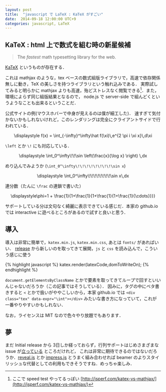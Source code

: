 ```yaml
---
layout: post
title:  "javascript で LaTeX : KaTeX がすごい"
date:  2014-09-18 12:00:00 UTC+9
categories: javascript, LaTeX
---
```

<link rel="stylesheet" href="{{site.baseurl}}/libs/katex/katex.min.css">
<script src="{{site.baseurl}}/libs/katex/katex.min.js"></script>
<div id="kat"></div>
<script>
  window.onload=function(){
    var elms = document.getElementsByTagName('katex')
    for (var i=0; i<elms.length; i++){
      var elm = elms[i];
      var tex = elm.innerHTML
      katex.render(tex,elm);
      elm.title = tex;
    }
  };
</script>

## KaTeX : html 上で数式を組む時の新星候補

> The <em>fastest</em> math typesetting library for the web.

[KaTeX](http://khan.github.io/KaTeX/) というものが存在する．

これは mathjax のような，tex ベースの数式組版ライブラリで，高速で依存関係無しに動き，TeX の美しさを持つライブラリという触れ込みである．
実際試してみると明らかに mathjax よりも高速，殆どストレスなく閲覧できる[^speed]．また，環境によらず同じ組版結果となるので，
node.js で server-side で組んどくというようなことも出来るということだ．

公式サイトの例(マウスホバーで中身が見えるのは僕が細工した)．
速すぎて気付かないかもしれないけれど，このレンダリングは完全にクライアントサイドで行われている．

<center>
  <katex>\displaystyle f(x) = \int_{-\infty}^\infty\hat f(\xi)\,e^{2 \pi i \xi x}\,d\xi</katex>
</center>

`\left` とか `\!` にも対応している．

<center>
  <katex>\displaystyle \int_0^\infty\!\!\sin \left(\frac{x}{\log x} \right) \,dx</katex>
</center>

めり込んでみようか (`\int_0^\infty\!\!\!\!\!\!\!\!\sin x`)

<center>
  <katex>\displaystyle \int_0^\infty\!\!\!\!\!\!\!\!\sin x\,dx</katex>
</center>

連分数（たんに `\frac` の連鎖で書いた）

<center>
<katex>\displaystyle\phi=1 + \frac{1}{1+\frac{1}{1+\frac{1}{1+\frac{1}{\cdots}}}}</katex>
</center>

サポートしている分は文句なく綺麗に表示できている感じだ．本家の github.io では interactive に遊べるところがあるので試すと良いと思う．

## 導入

導入は非常に簡単で，`katex.min.js`, `katex.min.css`, あとは `fonts/` があればいい．
[release](https://github.com/Khan/KaTeX/releases) から新しいのを取ってきて展開，`js` と `css` を読み込んで，こういう感じに使う

{% highlight javascript %}
katex.render(latexCode,domToWriteOn);
{% endhighlight %}

`document.getElementsByClassName` とかで要素を取ってきてループで回すといいんじゃないだろうか（この記事ではそうしている）．
因みに，タグの中にベタ書きすると `<` とかで扱いがややこしいから，本家 github.io では `<div class="tex" data-expr="\int"></div>` みたいな書き方になっていて，これが一番やりやすいかもしれない．

なお，ライセンスは MIT なので色々やり放題でもあります．

## 夢

まだ Initial release から 3日しか経っておらず，行列サポートはじめさまざまな issue が[立っている](https://github.com/Khan/KaTeX/issues) ところだけれど，
これは非常に期待できるのではないだろうか．[reveal.js](http://lab.hakim.se/reveal-js/) とか [impress.js](http://bartaz.github.io/impress.js/) とうまく組み合わせれば beamer のよりスタイリッシュな代替としての利用もできそうですね．めっちゃ楽しみ．

[^speed]: ここで speed test やってるっぽい [http://jsperf.com/katex-vs-mathjax/](http://jsperf.com/katex-vs-mathjax/)
